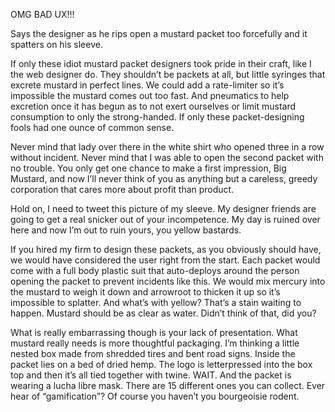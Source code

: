 

OMG BAD UX!!! 

Says the designer as he rips open a mustard packet too forcefully and it spatters on his sleeve. 

If only these idiot mustard packet designers took pride in their craft, like I the web designer do. They
shouldn’t be packets at all, but little syringes that excrete mustard in perfect lines. We could add a
rate-limiter so it’s impossible the mustard comes out too fast. And pneumatics to help excretion once it has
begun as to not exert ourselves or limit mustard consumption to only the strong-handed. If only these
packet-designing fools had one ounce of common sense. 

Never mind that lady over there in the white shirt who opened three in a row without incident. Never mind that
I was able to open the second packet with no trouble. You only get one chance to make a first impression, Big
Mustard, and now I’ll never think of you as anything but a careless, greedy corporation that cares more
about profit than product. 

Hold on, I need to tweet this picture of my sleeve. My designer friends are going to get a real snicker out of
your incompetence. My day is ruined over here and now I’m out to ruin yours, you yellow bastards. 

If you hired my firm to design these packets, as you obviously should have, we would have considered the user
right from the start. Each packet would come with a full body plastic suit that auto-deploys around the person
opening the packet to prevent incidents like this. We would mix mercury into the mustard to weigh it down and
arrowroot to thicken it up so it’s impossible to splatter. And what’s with yellow? That’s a stain
waiting to happen. Mustard should be as clear as water. Didn’t think of that, did you? 

What is really embarrassing though is your lack of presentation. What mustard really needs is more thoughtful
packaging. I’m thinking a little nested box made from shredded tires and bent road signs. Inside the packet
lies on a bed of dried hemp. The logo is letterpressed into the box top and then it’s all tied together with
twine. WAIT. And the packet is wearing a lucha libre mask. There are 15 different ones you can collect. Ever
hear of “gamification”? Of course you haven’t you bourgeoisie rodent. 